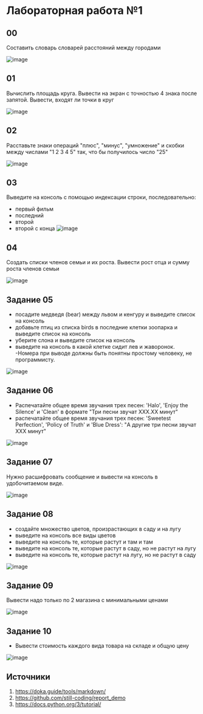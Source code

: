 # Лабораторная работа №1
## 00
Составить словарь словарей расстояний между городами

![image](https://github.com/user-attachments/assets/e02c285c-4bf8-4691-a12e-8c7ab0c53a38)

## 01
Вычислить площадь круга. Вывести на экран с точностью 4 знака после запятой. Вывести, входят ли точки в круг

![image](https://github.com/user-attachments/assets/0ad498c9-e723-40ad-98f4-aeca50997251)

## 02
Расставьте знаки операций "плюс", "минус", "умножение" и скобки между числами "1 2 3 4 5" так, что бы получилось число "25"

![image](https://github.com/user-attachments/assets/598d88e5-709f-4a77-8ae1-ac8c2b357b16)

## 03
Выведите на консоль с помощью индексации строки, последовательно:
- первый фильм
- последний
- второй
- второй с конца
![image](https://github.com/user-attachments/assets/81be0752-f362-4c03-bc01-93d4bb77e839)

## 04
Создать списки членов семьи и их роста. Вывести рост отца и сумму роста членов семьи

![image](https://github.com/user-attachments/assets/be02cdba-0ebe-4e0f-bb22-25b44dde7adc)

## Задание 05
- посадите медведя (bear) между львом и кенгуру и выведите список на консоль
- добавьте птиц из списка birds в последние клетки зоопарка и выведите список на консоль
- уберите слона и выведите список на консоль
- выведите на консоль в какой клетке сидит лев и жаворонок.
-Номера при выводе должны быть понятны простому человеку, не программисту.

![image](https://github.com/user-attachments/assets/c300524e-0bf0-43b3-8fba-e18213aa3a95)

## Задание 06
- Распечатайте общее время звучания трех песен: 'Halo', 'Enjoy the Silence' и 'Clean' в формате "Три песни звучат ХХХ.XX минут"
- распечатайте общее время звучания трех песен: 'Sweetest Perfection', 'Policy of Truth' и 'Blue Dress': "А другие три песни звучат ХХХ минут"

![image](https://github.com/user-attachments/assets/29ef2877-785e-442f-a9c5-0d50d6896680)

## Задание 07
Нужно расшифровать сообщение и вывести на консоль в удобочитаемом виде.

![image](https://github.com/user-attachments/assets/5fcaf06a-b462-41cc-9edd-809b3995632c)

## Задание 08
- создайте множество цветов, произрастающих в саду и на лугу
- выведите на консоль все виды цветов
- выведите на консоль те, которые растут и там и там
- выведите на консоль те, которые растут в саду, но не растут на лугу
- выведите на консоль те, которые растут на лугу, но не растут в саду

![image](https://github.com/user-attachments/assets/89b5d691-049b-493b-9c04-4052b5650d7e)

## Задание 09
Вывести надо только по 2 магазина с минимальными ценами

![image](https://github.com/user-attachments/assets/84fdaa80-10bf-4a2c-94e5-9ccd89cab8ef)

## Задание 10
- Вывести стоимость каждого вида товара на складе и общую цену

![image](https://github.com/user-attachments/assets/c91e86dd-d73b-47ae-ad13-f073ee11ca15)

## Источники
1. https://doka.guide/tools/markdown/
2. https://github.com/still-coding/report_demo
3. https://docs.python.org/3/tutorial/

